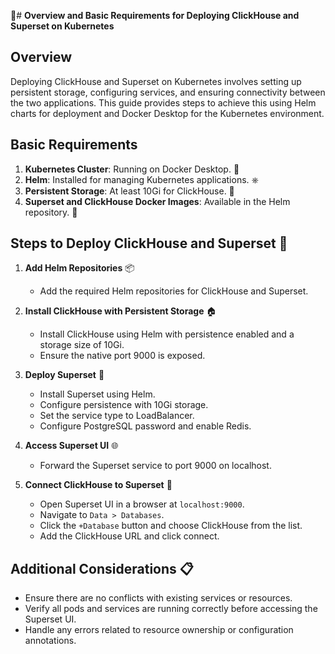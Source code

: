 🚀# **Overview and Basic Requirements for Deploying ClickHouse and Superset on Kubernetes**

## **Overview**
Deploying ClickHouse and Superset on Kubernetes involves setting up persistent storage, configuring services, and ensuring connectivity between the two applications. This guide provides steps to achieve this using Helm charts for deployment and Docker Desktop for the Kubernetes environment.

## **Basic Requirements**
1. **Kubernetes Cluster**: Running on Docker Desktop. 🐳
2. **Helm**: Installed for managing Kubernetes applications. ⎈
3. **Persistent Storage**: At least 10Gi for ClickHouse. 💾
4. **Superset and ClickHouse Docker Images**: Available in the Helm repository. 🐋

## **Steps to Deploy ClickHouse and Superset** 🚀

1. **Add Helm Repositories** 📦
   - Add the required Helm repositories for ClickHouse and Superset.

2. **Install ClickHouse with Persistent Storage** 🏠
   - Install ClickHouse using Helm with persistence enabled and a storage size of 10Gi.
   - Ensure the native port 9000 is exposed.

3. **Deploy Superset** 🚀
   - Install Superset using Helm.
   - Configure persistence with 10Gi storage.
   - Set the service type to LoadBalancer.
   - Configure PostgreSQL password and enable Redis.

4. **Access Superset UI** 🌐
   - Forward the Superset service to port 9000 on localhost.

5. **Connect ClickHouse to Superset** 🔗
   - Open Superset UI in a browser at `localhost:9000`.
   - Navigate to `Data > Databases`.
   - Click the `+Database` button and choose ClickHouse from the list.
   - Add the ClickHouse URL and click connect.

## **Additional Considerations** 📋
- Ensure there are no conflicts with existing services or resources.
- Verify all pods and services are running correctly before accessing the Superset UI.
- Handle any errors related to resource ownership or configuration annotations.
